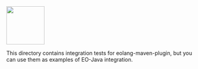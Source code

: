 <img src="https://www.yegor256.com/images/books/elegant-objects/cactus.svg" height="100px" />

This directory contains integration tests for eolang-maven-plugin,
but you can use them as examples of EO-Java integration.